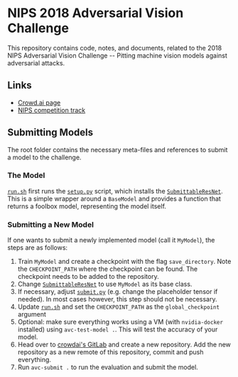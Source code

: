 # NIPS 2018 Adversarial Vision Challenge
This repository contains code, notes, and documents, related to the 2018 NIPS Adversarial Vision Challenge -- Pitting machine vision models against adversarial attacks.

## Links
* [Crowd.ai page](https://www.crowdai.org/challenges/nips-2018-adversarial-vision-challenge)
* [NIPS competition track](https://nips.cc/Conferences/2018/CompetitionTrack)

## Submitting Models

The root folder contains the necessary meta-files and references to submit a model to the challenge.

### The Model
[`run.sh`](./run.sh) first runs the [`setup.py`](nips-defense/setup.py) script, which installs the 
[`SubmittableResNet`](nips-defense/nips_defense/model/submittable_resnet.py). This is a simple wrapper around 
a `BaseModel` and provides a function that returns a foolbox model, representing the model itself.

### Submitting a New Model
If one wants to submit a newly implemented model (call it `MyModel`), the steps are as follows:

1. Train `MyModel` and create a checkpoint with the flag `save_directory`.
Note the `CHECKPOINT_PATH` where the checkpoint can be found. The checkpoint needs to be added to the repository.
2. Change [`SubmittableResNet`](nips-defense/nips_defense/model/submittable_resnet.py) to use `MyModel` as
its base class. 
3. If necessary, adjust [`submit.py`](nips-defense/nips_defense/mains/submit.py) (e.g. change the placeholder
tensor if needed). In most cases however, this step should not be necessary.
4. Update [`run.sh`](./run.sh) and set the `CHECKPOINT_PATH` as the `global_checkpoint` argument
5. Optional: make sure everything works using a VM (with `nvidia-docker` installed) using `avc-test-model .`. This will
test the accuracy of your model.
6. Head over to [crowdai's GitLab](https://gitlab.crowdai.org) and create a new repository. 
Add the new repository as a new remote of this repository, commit and push everything.
7. Run `avc-submit .` to run the evaluation and submit the model.  

